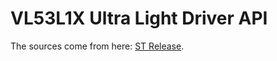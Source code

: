 # VL53L1X Ultra Light Driver API

The sources come from here: [ST Release](https://www.st.com/en/embedded-software/stsw-img009.html).
